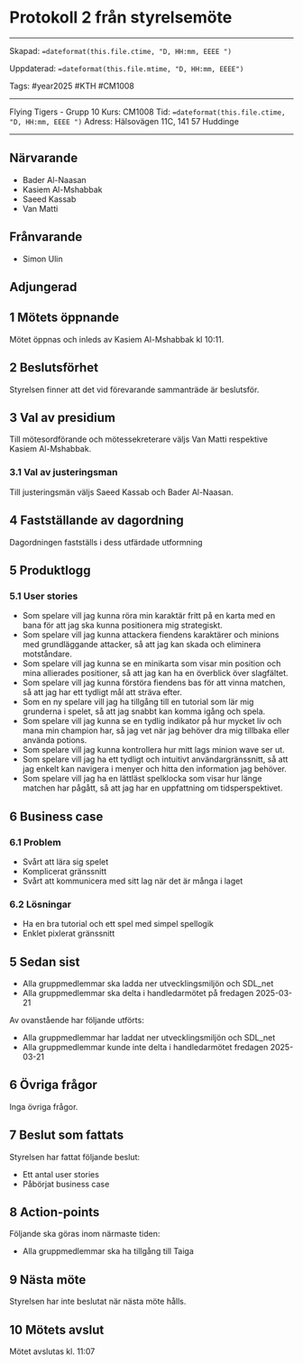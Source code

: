 # Protokoll 2 från styrelsemöte

---

Skapad: `=dateformat(this.file.ctime, "D, HH:mm, EEEE ")`

Uppdaterad: `=dateformat(this.file.mtime, "D, HH:mm, EEEE")`

Tags: #year2025 #KTH #CM1008

---
Flying Tigers - Grupp 10
Kurs: CM1008
Tid: `=dateformat(this.file.ctime, "D, HH:mm, EEEE ")`
Adress: Hälsovägen 11C, 141 57 Huddinge

---

## Närvarande

- Bader Al-Naasan
- Kasiem Al-Mshabbak
- Saeed Kassab
- Van Matti

## Frånvarande

- Simon Ulin

## Adjungerad

## 1 Mötets öppnande

Mötet öppnas och inleds av Kasiem Al-Mshabbak kl 10:11.

## 2 Beslutsförhet

Styrelsen finner att det vid förevarande sammanträde är beslutsför.

## 3 Val av presidium

Till mötesordförande och mötessekreterare väljs Van Matti respektive Kasiem Al-Mshabbak.

### 3.1 Val av justeringsman

Till justeringsmän väljs Saeed Kassab och Bader Al-Naasan.

## 4 Fastställande av dagordning

Dagordningen fastställs i dess utfärdade utformning

## 5 Produktlogg

### 5.1 User stories

- Som spelare vill jag kunna röra min karaktär fritt på en karta med en bana för att jag ska kunna positionera mig strategiskt.
- Som spelare vill jag kunna attackera fiendens karaktärer och minions med grundläggande attacker, så att jag kan skada och eliminera motståndare.
- Som spelare vill jag kunna se en minikarta som visar min position och mina allierades positioner, så att jag kan ha en överblick över slagfältet.
- Som spelare vill jag kunna förstöra fiendens bas för att vinna matchen, så att jag har ett tydligt mål att sträva efter.
- Som en ny spelare vill jag ha tillgång till en tutorial som lär mig grunderna i spelet, så att jag snabbt kan komma igång och spela.
- Som spelare vill jag kunna se en tydlig indikator på hur mycket liv och mana min champion har, så jag vet när jag behöver dra mig tillbaka eller använda potions.
- Som spelare vill jag kunna kontrollera hur mitt lags minion wave ser ut.
- Som spelare vill jag ha ett tydligt och intuitivt användargränssnitt, så att jag enkelt kan navigera i menyer och hitta den information jag behöver.
- Som spelare vill jag ha en lättläst spelklocka som visar hur länge matchen har pågått, så att jag har en uppfattning om tidsperspektivet.

## 6 Business case

### 6.1 Problem

- Svårt att lära sig spelet
- Komplicerat gränssnitt
- Svårt att kommunicera med sitt lag när det är många i laget

### 6.2 Lösningar

- Ha en bra tutorial och ett spel med simpel spellogik
- Enklet pixlerat gränssnitt

## 5 Sedan sist

- Alla gruppmedlemmar ska ladda ner utvecklingsmiljön och SDL_net
- Alla gruppmedlemmar ska delta i handledarmötet på fredagen 2025-03-21

Av ovanstående har följande utförts:

- Alla gruppmedlemmar har laddat ner utvecklingsmiljön och SDL_net
- Alla gruppmedlemmar kunde inte delta i handledarmötet fredagen 2025-03-21

## 6 Övriga frågor

Inga övriga frågor.

## 7 Beslut som fattats

Styrelsen har fattat följande beslut:

- Ett antal user stories
- Påbörjat business case

## 8 Action-points

Följande ska göras inom närmaste tiden:

- Alla gruppmedlemmar ska ha tillgång till Taiga

## 9 Nästa möte

Styrelsen har inte beslutat när nästa möte hålls.

## 10 Mötets avslut

Mötet avslutas kl. 11:07
